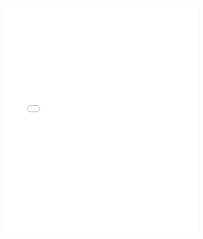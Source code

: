 <iframe src="/data/output/automation_unemployment.html" width="100%" height="600" style="border:none;"></iframe>